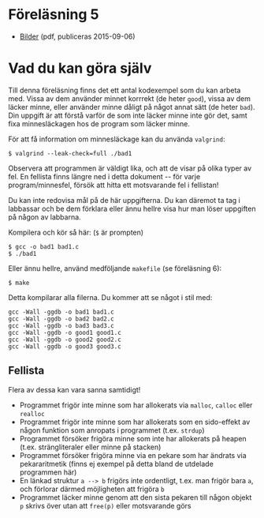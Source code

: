 # Föreläsning 5

* [Bilder](f5.pdf) (pdf, publiceras 2015-09-06)


# Vad du kan göra själv

Till denna föreläsning finns det ett antal kodexempel som du kan
arbeta med. Vissa av dem använder minnet korrrekt (de heter `good`),
vissa av dem läcker minne, eller använder minne dåligt på något 
annat sätt (de heter `bad`). Din uppgift är att
förstå varför de som inte läcker minne inte gör det, samt fixa
minnesläckagen hos de program som läcker minne.

För att få information om minnesläckage kan du använda `valgrind`:

```
$ valgrind --leak-check=full ./bad1
```

Observera  att programmen  är väldigt  lika, och  att de  visar på
olika typer av fel. En fellista  finns längre ned i detta dokument
-- för varje  program/minnesfel, försök att hitta  ett motsvarande
fel i fellistan!

Du kan inte redovisa mål på de här uppgifterna. Du kan däremot ta
tag i labbassar och be dem förklara eller ännu hellre visa hur man
löser uppgiften på någon av labbarna.

Kompilera och kör så här: (`$` är prompten)

```
$ gcc -o bad1 bad1.c
$ ./bad1
```

Eller ännu hellre, använd medföljande `makefile` (se föreläsning 6):

```
$ make
```

Detta kompilarar alla filerna. Du kommer att se något i stil med:

```
gcc -Wall -ggdb -o bad1 bad1.c
gcc -Wall -ggdb -o bad2 bad2.c
gcc -Wall -ggdb -o bad3 bad3.c
gcc -Wall -ggdb -o good1 good1.c
gcc -Wall -ggdb -o good2 good2.c
gcc -Wall -ggdb -o good3 good3.c
```

## Fellista

Flera av dessa kan vara sanna samtidigt!

* Programmet frigör inte minne som har allokerats via `malloc`, `calloc` eller `realloc`
* Programmet frigör inte minne som har allokerats som en sido-effekt av någon funktion som anropats i programmet (t.ex. `strdup`)
* Programmet försöker frigöra minne som inte har allokerats på heapen (t.ex. strängliteraler eller minne på stacken)
* Programmet försöker frigöra minne via en pekare som har ändrats via pekararitmetik (finns ej exempel på detta bland de utdelade programmen här)
* En länkad struktur `a --> b`  frigörs inte ordentligt, t.ex. man frigör bara `a`, och förlorar därmed möjligheten att frigöra `b`
* Programmet läcker minne genom att den sista pekaren till någon objekt `p` skrivs över utan att `free(p)` eller motsvarande görs


